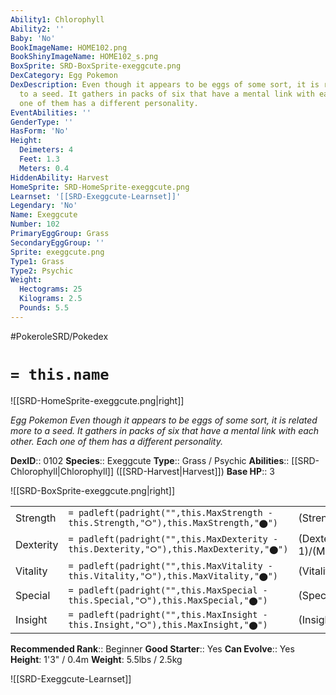 ```yaml
---
Ability1: Chlorophyll
Ability2: ''
Baby: 'No'
BookImageName: HOME102.png
BookShinyImageName: HOME102_s.png
BoxSprite: SRD-BoxSprite-exeggcute.png
DexCategory: Egg Pokemon
DexDescription: Even though it appears to be eggs of some sort, it is related more
  to a seed. It gathers in packs of six that have a mental link with each other. Each
  one of them has a different personality.
EventAbilities: ''
GenderType: ''
HasForm: 'No'
Height:
  Deimeters: 4
  Feet: 1.3
  Meters: 0.4
HiddenAbility: Harvest
HomeSprite: SRD-HomeSprite-exeggcute.png
Learnset: '[[SRD-Exeggcute-Learnset]]'
Legendary: 'No'
Name: Exeggcute
Number: 102
PrimaryEggGroup: Grass
SecondaryEggGroup: ''
Sprite: exeggcute.png
Type1: Grass
Type2: Psychic
Weight:
  Hectograms: 25
  Kilograms: 2.5
  Pounds: 5.5
---
```


#PokeroleSRD/Pokedex

# `= this.name`

![[SRD-HomeSprite-exeggcute.png|right]]

*Egg Pokemon*
*Even though it appears to be eggs of some sort, it is related more to a seed. It gathers in packs of six that have a mental link with each other. Each one of them has a different personality.*

**DexID**:: 0102
**Species**:: Exeggcute
**Type**:: Grass / Psychic
**Abilities**:: [[SRD-Chlorophyll|Chlorophyll]] ([[SRD-Harvest|Harvest]])
**Base HP**:: 3

![[SRD-BoxSprite-exeggcute.png|right]]

|           |                                                                                        |                                          |
| --------- | -------------------------------------------------------------------------------------- | ---------------------------------------- |
| Strength  | `= padleft(padright("",this.MaxStrength - this.Strength,"⭘"),this.MaxStrength,"⬤")`    | (Strength::1)/(MaxStrength::3)   |
| Dexterity | `= padleft(padright("",this.MaxDexterity - this.Dexterity,"⭘"),this.MaxDexterity,"⬤")` | (Dexterity:: 1)/(MaxDexterity::3) |
| Vitality  | `= padleft(padright("",this.MaxVitality - this.Vitality,"⭘"),this.MaxVitality,"⬤")`    | (Vitality::2)/(MaxVitality::5)   |
| Special   | `= padleft(padright("",this.MaxSpecial - this.Special,"⭘"),this.MaxSpecial,"⬤")`       | (Special::2)/(MaxSpecial::4)     |
| Insight   | `= padleft(padright("",this.MaxInsight - this.Insight,"⭘"),this.MaxInsight,"⬤")`       | (Insight::2)/(MaxInsight::4)     |

**Recommended Rank**:: Beginner
**Good Starter**:: Yes
**Can Evolve**:: Yes
**Height**: 1'3" / 0.4m
**Weight**: 5.5lbs / 2.5kg

![[SRD-Exeggcute-Learnset]]